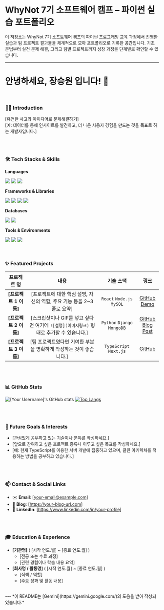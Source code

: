 # WhyNot 7기 소프트웨어 캠프 – 파이썬 실습 포트폴리오
이 저장소는 WhyNot 7기 소프트웨어 캠프의 파이썬 프로그래밍 교육 과정에서 진행한 실습과 팀 프로젝트 결과물을 체계적으로 모아 포트폴리오로 기록한 공간입니다. 
기초 문법부터 실전 문제 해결, 그리고 팀별 프로젝트까지 성장 과정을 단계별로 확인할 수 있습니다.

---
# 안녕하세요, 장승원 입니다! 👋

<br/>

### 🙋‍♂️ **Introduction**
[유연한 사고와 아이디어로 문제해결하기]
<br/>
[예: 데이터를 통해 인사이트를 발견하고, 더 나은 사용자 경험을 만드는 것을 목표로 하는 개발자입니다.]

<br/>
<br/>

### 🛠️ **Tech Stacks & Skills**
<div align="left"> 
  <p><strong>Languages</strong></p>
  <img src="https://img.shields.io/badge/JavaScript-F7DF1E?style=for-the-badge&logo=javascript&logoColor=black"> 
  <img src="https://img.shields.io/badge/TypeScript-3178C6?style=for-the-badge&logo=typescript&logoColor=white">
  <img src="https://img.shields.io/badge/Python-3776AB?style=for-the-badge&logo=python&logoColor=white">
  </div>
<div align="left"> 
  <p><strong>Frameworks & Libraries</strong></p>
  <img src="https://img.shields.io/badge/React-61DAFB?style=for-the-badge&logo=react&logoColor=black"> 
  <img src="https://img.shields.io/badge/Node.js-339933?style=for-the-badge&logo=nodedotjs&logoColor=white">
  <img src="https://img.shields.io/badge/Express-000000?style=for-the-badge&logo=express&logoColor=white">
  <img src="https://img.shields.io/badge/Django?style=for-the-badge&logo=express&logoColor=white">
</div>
<div align="left"> 
  <p><strong>Databases</strong></p>
  <img src="https://img.shields.io/badge/MySQL-4479A1?style=for-the-badge&logo=mysql&logoColor=white">
  <img src="https://img.shields.io/badge/MongoDB-47A248?style=for-the-badge&logo=mongodb&logoColor=white">
</div>
<div align="left"> 
  <p><strong>Tools & Environments</strong></p>
  <img src="https://img.shields.io/badge/Git-F05032?style=for-the-badge&logo=git&logoColor=white">
  <img src="https://img.shields.io/badge/Amazon_AWS-232F3E?style=for-the-badge&logo=amazonaws&logoColor=white">
  <img src="https.img.shields.io/badge/Docker-2496ED?style=for-the-badge&logo=docker&logoColor=white">
</div>

<br/>
<br/>

### ✨ **Featured Projects**

| 프로젝트 명 | 내용 | 기술 스택 | 링크 |
| :---: | :---: | :---: | :---: |
| **[프로젝트 1 이름]** | [프로젝트에 대한 핵심 설명, 자신의 역할, 주요 기능 등을 2~3줄로 요약] | `React` `Node.js` `MySQL` | [GitHub](https://github.com/your-username/repo1) <br/> [Demo](https://your-demo-link.com) |
| **[프로젝트 2 이름]** | [스크린샷이나 GIF를 넣고 싶다면 여기에 `![설명](이미지링크)` 형태로 추가할 수 있습니다.] | `Python` `Django` `MongoDB` | [GitHub](https://github.com/your-username/repo2) <br/> [Blog Post](https://your-blog.com/post) |
| **[프로젝트 3 이름]** | [팀 프로젝트였다면 기여한 부분을 명확하게 작성하는 것이 좋습니다.] | `TypeScript` `Next.js` | [GitHub](https://github.com/your-username/repo3) |

<br/>
<br/>

### 📊 **GitHub Stats**
![[Your Username]'s GitHub stats](https://github-readme-stats.vercel.app/api?username=[여기에-깃허브-아이디-입력]&show_icons=true&theme=radical)
[![Top Langs](https://github-readme-stats.vercel.app/api/top-langs/?username=[여기에-깃허브-아이디-입력]&layout=compact&theme=radical)](https://github.com/anuraghazra/github-readme-stats)

<br/>
<br/>

### 🌱 **Future Goals & Interests**
- [관심있게 공부하고 있는 기술이나 분야를 작성하세요.]
- [앞으로 참여하고 싶은 프로젝트 종류나 이루고 싶은 목표를 작성하세요.]
- [예: 현재 TypeScript를 이용한 서버 개발에 집중하고 있으며, 클린 아키텍처를 적용하는 방법을 공부하고 있습니다.]

<br/>
<br/>

### 📫 **Contact & Social Links**
- ✉️ **Email**: [your-email@example.com]
- 📝 **Blog**: [https://your-blog-url.com]
- 💼 **LinkedIn**: [https://www.linkedin.com/in/your-profile]

<br/>
<br/>

### 🎓 **Education & Experience**
- **[기관명]** ( [시작 연도.월] ~ [종료 연도.월] )
  - [전공 또는 수료 과정]
  - [관련 경험이나 학습 내용 요약]
- **[회사명 / 활동명]** ( [시작 연도.월] ~ [종료 연도.월] )
  - [직책 / 역할]
  - [주요 성과 및 활동 내용]

<br/>
---
*이 README는 [Gemini](https://gemini.google.com/)의 도움을 받아 작성되었습니다.*

